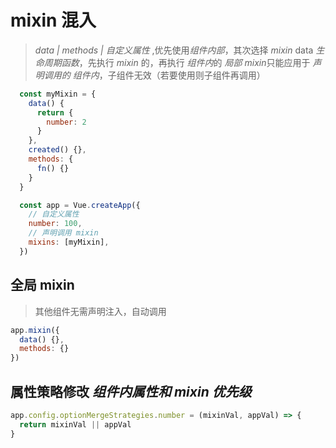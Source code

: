 # mixin 混入
>  *data | methods | 自定义属性* ,优先使用*组件内部*，其次选择 *mixin* data
> *生命周期函数*，先执行 *mixin* 的，再执行 *组件内*的
> *局部 mixin*只能应用于 *声明调用的 组件内*，子组件无效（若要使用则子组件再调用）

```js
  const myMixin = {
    data() {
      return {
        number: 2
      }
    },
    created() {},
    methods: {
      fn() {}
    }
  }

  const app = Vue.createApp({
    // 自定义属性
    number: 100,
    // 声明调用 mixin
    mixins: [myMixin],
  })
``` 

## 全局 mixin
> 其他组件无需声明注入，自动调用
```js
app.mixin({
  data() {},
  methods: {}
})
```

## 属性策略修改 *组件内属性和 mixin 优先级*
```js
app.config.optionMergeStrategies.number = (mixinVal, appVal) => {
  return mixinVal || appVal
}
```



